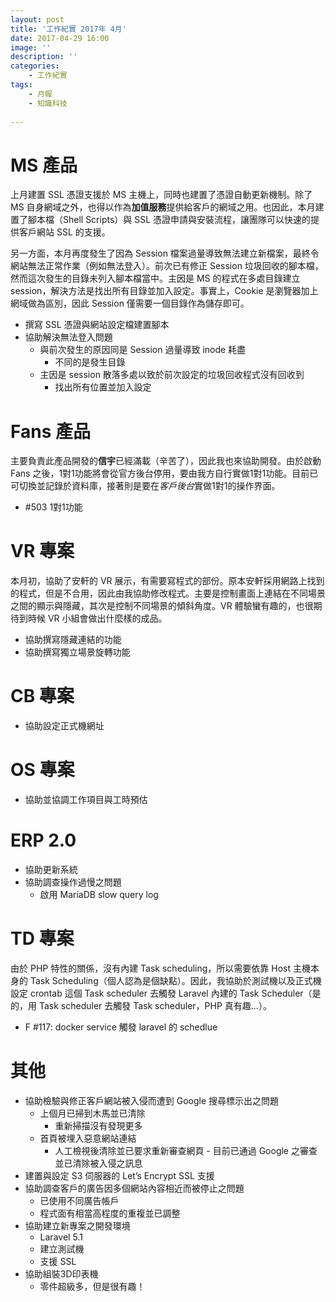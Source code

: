 ```yaml
---
layout: post
title: '工作紀實 2017年 4月'
date: 2017-04-29 16:00
image: ''
description: ''
categories:
    - 工作紀實
tags:
    - 月報
    - 知識科技
 
---
```

# MS 產品

上月建置 SSL 憑證支援於 MS 主機上，同時也建置了憑證自動更新機制。除了 MS 自身網域之外，也得以作為**加值服務**提供給客戶的網域之用。也因此，本月建置了腳本檔（Shell Scripts）與 SSL 憑證申請與安裝流程，讓團隊可以快速的提供客戶網站 SSL 的支援。

另一方面，本月再度發生了因為 Session 檔案過量導致無法建立新檔案，最終令網站無法正常作業（例如無法登入）。前次已有修正 Session 垃圾回收的腳本檔，然而這次發生的目錄未列入腳本檔當中。主因是 MS 的程式在多處目錄建立 session，解決方法是找出所有目錄並加入設定。事實上，Cookie 是瀏覽器加上網域做為區別，因此 Session 僅需要一個目錄作為儲存即可。

* 撰寫 SSL 憑證與網站設定檔建置腳本
* 協助解決無法登入問題
    + 與前次發生的原因同是 Session 過量導致 inode 耗盡
        - 不同的是發生目錄
    + 主因是 session 散落多處以致於前次設定的垃圾回收程式沒有回收到
        - 找出所有位置並加入設定

# Fans 產品

主要負責此產品開發的**信宇**已經滿載（辛苦了），因此我也來協助開發。由於啟動 Fans 之後，1對1功能將會從官方後台停用，要由我方自行實做1對1功能。目前已可切換並記錄於資料庫，接著則是要在*客戶後台*實做1對1的操作界面。

* #503 1對1功能

# VR 專案

本月初，協助了安軒的 VR 展示，有需要寫程式的部份。原本安軒採用網路上找到的程式，但是不合用，因此由我協助修改程式。主要是控制畫面上連結在不同場景之間的顯示與隱藏，其次是控制不同場景的傾斜角度。VR 體驗蠻有趣的，也很期待到時候 VR 小組會做出什麼樣的成品。

* 協助撰寫隱藏連結的功能 
* 協助撰寫獨立場景旋轉功能

# CB 專案

* 協助設定正式機網址

# OS 專案

* 協助並協調工作項目與工時預估

# ERP 2.0

* 協助更新系統
* 協助調查操作過慢之問題
    + 啟用 MariaDB slow query log

# TD 專案

由於 PHP 特性的關係，沒有內建 Task scheduling，所以需要依靠 Host 主機本身的 Task Scheduling（個人認為是個缺點）。因此，我協助於測試機以及正式機設定 crontab 這個 Task scheduler 去觸發 Laravel 內建的 Task Scheduler（是的，用 Task scheduler 去觸發 Task scheduler，PHP 真有趣...）。

* F #117: docker service 觸發 laravel 的 schedlue

# 其他

* 協助檢驗與修正客戶網站被入侵而遭到 Google 搜尋標示出之問題
    + 上個月已掃到木馬並已清除
        - 重新掃描沒有發現更多
    + 首頁被埋入惡意網站連結
        - 人工檢視後清除並已要求重新審查網頁
				- 目前已通過 Google 之審查並已清除被入侵之訊息
* 建置與設定 S3 伺服器的 Let’s Encrypt SSL 支援
* 協助調查客戶的廣告因多個網站內容相近而被停止之問題
    + 已使用不同廣告帳戶
    + 程式面有相當高程度的重複並已調整
* 協助建立新專案之開發環境
    + Laravel 5.1
    + 建立測試機
    + 支援 SSL
* 協助組裝3D印表機
    + 零件超級多，但是很有趣！ 


